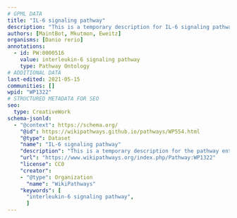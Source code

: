 ```yaml
---
# GPML DATA
title: "IL-6 signaling pathway"
description: "This is a temporary description for IL-6 signaling pathway"
authors: [MaintBot, Mkutmon, Eweitz]
organisms: [Danio rerio]
annotations:
  - id: PW:0000516
    value: interleukin-6 signaling pathway
    type: Pathway Ontology
# ADDITIONAL DATA
last-edited: 2021-05-15
communities: []
wpid: "WP1322"
# STRUCTURED METADATA FOR SEO
seo:
  type: CreativeWork
schema-jsonld:
  - "@context": https://schema.org/
    "@id": https://wikipathways.github.io/pathways/WP554.html
    "@type": Dataset
    "name": "IL-6 signaling pathway"
    "description": "This is a temporary description for the pathway entitled: IL-6 signaling pathway"
    "url": "https://www.wikipathways.org/index.php/Pathway:WP1322"
    "license": CC0
    "creator":
    - "@type": Organization
      "name": "WikiPathways"
    "keywords": [
      "interleukin-6 signaling pathway",
      ]
---
```

